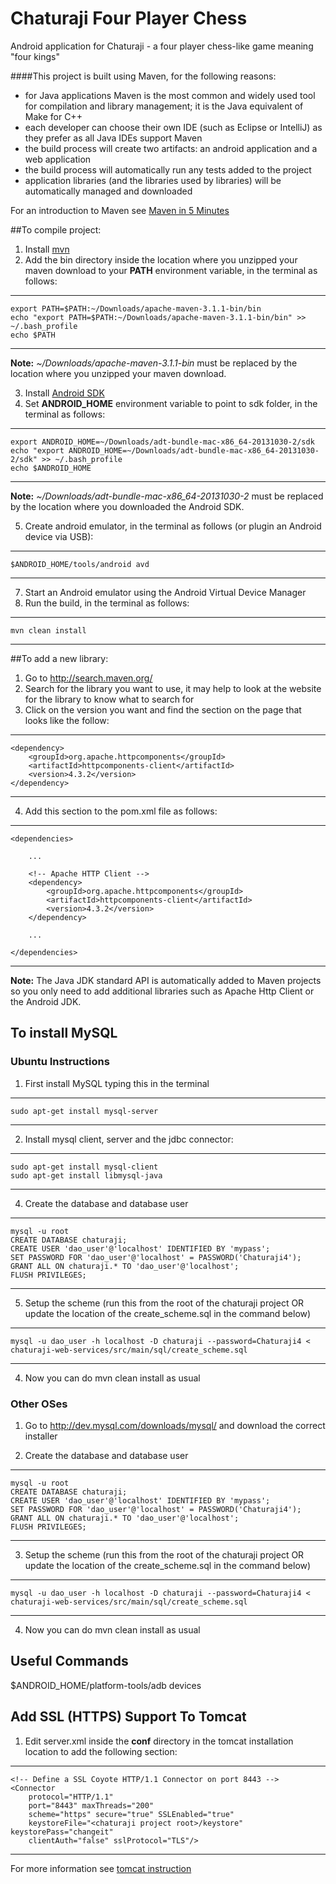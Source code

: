 Chaturaji Four Player Chess
===========================

Android application for Chaturaji - a four player chess-like game meaning "four kings"

####This project is built using Maven, for the following reasons:
* for Java applications Maven is the most common and widely used tool for compilation and library management; it is the Java equivalent of Make for C++
* each developer can choose their own IDE (such as Eclipse or IntelliJ) as they prefer as all Java IDEs support Maven
* the build process will create two artifacts: an android application and a web application
* the build process will automatically run any tests added to the project
* application libraries (and the libraries used by libraries) will be automatically managed and downloaded

For an introduction to Maven see [Maven in 5 Minutes](http://maven.apache.org/guides/getting-started/maven-in-five-minutes.html)

##To compile project:
 1. Install [mvn](http://maven.apache.org/)
 2. Add the bin directory inside the location where you unzipped your maven download to your **PATH** environment variable, in the terminal as follows:

--------------------

    export PATH=$PATH:~/Downloads/apache-maven-3.1.1-bin/bin
    echo "export PATH=$PATH:~/Downloads/apache-maven-3.1.1-bin/bin" >> ~/.bash_profile
    echo $PATH

--------------------

**Note:** *~/Downloads/apache-maven-3.1.1-bin* must be replaced by the location where you unzipped your maven download.

 3. Install [Android SDK](http://developer.android.com/sdk/index.html)
 4. Set **ANDROID_HOME** environment variable to point to sdk folder, in the terminal as follows:

--------------------

    export ANDROID_HOME=~/Downloads/adt-bundle-mac-x86_64-20131030-2/sdk
    echo "export ANDROID_HOME=~/Downloads/adt-bundle-mac-x86_64-20131030-2/sdk" >> ~/.bash_profile
    echo $ANDROID_HOME

--------------------

**Note:** *~/Downloads/adt-bundle-mac-x86_64-20131030-2* must be replaced by the location where you downloaded the Android SDK.

 5. Create android emulator, in the terminal as follows (or plugin an Android device via USB):

--------------------

    $ANDROID_HOME/tools/android avd

--------------------

 7. Start an Android emulator using the Android Virtual Device Manager
 6. Run the build, in the terminal as follows:

--------------------

    mvn clean install

--------------------

##To add a new library:
 1. Go to http://search.maven.org/
 2. Search for the library you want to use, it may help to look at the website for the library to know what to search for
 3. Click on the version you want and find the section on the page that looks like the follow:

--------------------

    <dependency>
        <groupId>org.apache.httpcomponents</groupId>
        <artifactId>httpcomponents-client</artifactId>
        <version>4.3.2</version>
    </dependency>
    
--------------------

 4. Add this section to the pom.xml file as follows:

--------------------

    <dependencies>
    
        ...
        
        <!-- Apache HTTP Client -->
        <dependency>
            <groupId>org.apache.httpcomponents</groupId>
            <artifactId>httpcomponents-client</artifactId>
            <version>4.3.2</version>
        </dependency> 
        
        ...
        
    </dependencies>
    
--------------------

**Note:** The Java JDK standard API is automatically added to Maven projects so you only need to add additional libraries such as Apache Http Client or the Android JDK.

## To install MySQL

### Ubuntu Instructions

 1. First install MySQL typing this in the terminal

--------------------

    sudo apt-get install mysql-server

--------------------


 2. Install mysql client, server and the jdbc connector:

--------------------

    sudo apt-get install mysql-client
    sudo apt-get install libmysql-java

--------------------

 4. Create the database and database user

--------------------

    mysql -u root
    CREATE DATABASE chaturaji;
    CREATE USER 'dao_user'@'localhost' IDENTIFIED BY 'mypass';
    SET PASSWORD FOR 'dao_user'@'localhost' = PASSWORD('Chaturaji4');
    GRANT ALL ON chaturaji.* TO 'dao_user'@'localhost';
    FLUSH PRIVILEGES;

--------------------

 5. Setup the scheme (run this from the root of the chaturaji project OR update the location of the create_scheme.sql in the command below)

--------------------

    mysql -u dao_user -h localhost -D chaturaji --password=Chaturaji4 < chaturaji-web-services/src/main/sql/create_scheme.sql

--------------------

 4. Now you can do mvn clean install as usual

### Other OSes

 1. Go to http://dev.mysql.com/downloads/mysql/ and download the correct installer

 2. Create the database and database user

--------------------

    mysql -u root
    CREATE DATABASE chaturaji;
    CREATE USER 'dao_user'@'localhost' IDENTIFIED BY 'mypass';
    SET PASSWORD FOR 'dao_user'@'localhost' = PASSWORD('Chaturaji4');
    GRANT ALL ON chaturaji.* TO 'dao_user'@'localhost';
    FLUSH PRIVILEGES;

--------------------

 3. Setup the scheme (run this from the root of the chaturaji project OR update the location of the create_scheme.sql in the command below)

--------------------

    mysql -u dao_user -h localhost -D chaturaji --password=Chaturaji4 < chaturaji-web-services/src/main/sql/create_scheme.sql

--------------------

 4. Now you can do mvn clean install as usual

## Useful Commands

$ANDROID_HOME/platform-tools/adb devices

## Add SSL (HTTPS) Support To Tomcat

 1. Edit server.xml inside the **conf** directory in the tomcat installation location to add the following section:

-----
    <!-- Define a SSL Coyote HTTP/1.1 Connector on port 8443 -->
    <Connector
        protocol="HTTP/1.1"
        port="8443" maxThreads="200"
        scheme="https" secure="true" SSLEnabled="true"
        keystoreFile="<chaturaji project root>/keystore" keystorePass="changeit"
        clientAuth="false" sslProtocol="TLS"/>
-----

For more information see [tomcat instruction](http://tomcat.apache.org/tomcat-8.0-doc/ssl-howto.html)

     
